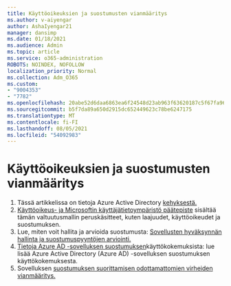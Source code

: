 ```yaml
---
title: Käyttöoikeuksien ja suostumusten vianmääritys
ms.author: v-aiyengar
author: AshaIyengar21
manager: dansimp
ms.date: 01/18/2021
ms.audience: Admin
ms.topic: article
ms.service: o365-administration
ROBOTS: NOINDEX, NOFOLLOW
localization_priority: Normal
ms.collection: Adm_O365
ms.custom:
- "9004353"
- "7782"
ms.openlocfilehash: 20abe52d6daa6863ea6f24548d23ab963f63620187c5f67fa9616c0efd428b91
ms.sourcegitcommit: b5f7da89a650d2915dc652449623c78be6247175
ms.translationtype: MT
ms.contentlocale: fi-FI
ms.lasthandoff: 08/05/2021
ms.locfileid: "54092983"
---
```

# <a name="troubleshoot-permissions-and-consents"></a>Käyttöoikeuksien ja suostumusten vianmääritys

1. Tässä artikkelissa on tietoja Azure Active Directory [kehyksestä.](https://docs.microsoft.com/azure/active-directory/develop/consent-framework)
1. [Käyttöoikeus- ja Microsoftin käyttäjätietoympäristö päätepiste](https://docs.microsoft.com/azure/active-directory/develop/v2-permissions-and-consent) sisältää tämän valtuutusmallin peruskäsitteet, kuten laajuudet, käyttöoikeudet ja suostumuksen.
1. Lue, miten voit hallita ja arvioida suostumusta: [Sovellusten hyväksynnän hallinta ja suostumuspyyntöjen arviointi.](https://docs.microsoft.com/azure/active-directory/manage-apps/manage-consent-requests#evaluating-a-request-for-tenant-wide-admin-consent)
1. [Tietoja Azure AD -sovelluksen suostumuksen](https://docs.microsoft.com/azure/active-directory/develop/application-consent-experience)käyttökokemuksista: lue lisää Azure Active Directory (Azure AD) -sovelluksen suostumuksen käyttökokemuksesta.
1. Sovelluksen [suostumuksen suorittamisen odottamattomien virheiden vianmääritys.](https://docs.microsoft.com/azure/active-directory/manage-apps/application-sign-in-unexpected-user-consent-error)
